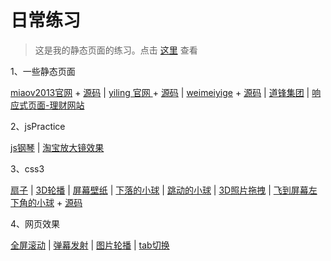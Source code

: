 # 日常练习

> 这是我的静态页面的练习。点击 [这里](https://pin84.github.io/live/) 查看

1、一些静态页面

  [miaov2013官网](https://pin84.github.io/live/01_web/01_miaov)  +  [源码](https://github.com/pin84/live/tree/master/01_web/01_miaov)    |   [yiling 官网 ](https://pin84.github.io/live/01_web/05_yiling/)  + [源码](https://pin84.github.io/live/01_web/05_yiling/ ) |  [weimeiyige](https://pin84.github.io/live/01_web/05_yiling/)   + [源码]() |  [道锋集团](https://pin84.github.io/live/01_web/02_daofeng/) | [响应式页面-理财网站](https://pin84.github.io/live/01_web/03_ResponsiveWeb) 



2、jsPractice

[js钢琴](https://pin84.github.io/live/02_jspractice/01_JavaScriptDrumKit)    |    [淘宝放大镜效果](https://pin84.github.io/live/02_jspractice/02_magnifier) 



3、css3

[扇子](https://pin84.github.io/live/05_css3/01_folding)  |  [3D轮播](https://pin84.github.io/live/05_css3/02_showPage)  |  [屏幕壁纸](https://pin84.github.io/live/05_css3/03_wallPage)   |    [下落的小球](https://pin84.github.io/live/06_canvas/01_ball)    |  [跳动的小球](https://pin84.github.io/live/06_canvas/02_jumpBall)  | [3D照片拖拽](https://pin84.github.io/live/05_css3/05_3dPictrues)  |   [飞到屏幕左下角的小球](https://pin84.github.io/live/05_css3/06_intoShoppingcart.html) + [源码](https://github.com/pin84/live/blob/master/05_css3/06_intoShoppingcart.html)




4、网页效果

[全屏滚动](https://pin84.github.io/live/12_fullPage)  |  [弹幕发射](https://pin84.github.io/live/11_danmu)   |  [图片轮播](https://pin84.github.io/live/06_slide/01)  | [tab切换](https://pin84.github.io/live/06_slide/03)
